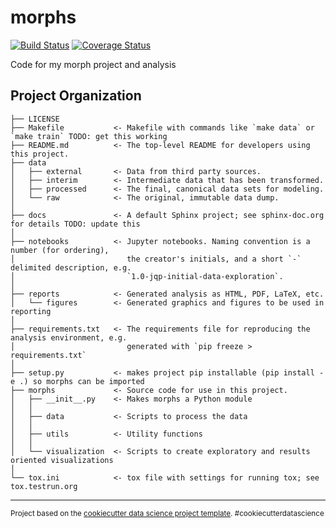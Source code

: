 # morphs
[![Build Status](https://travis-ci.com/MarvinT/morphs.svg?branch=master)](https://travis-ci.com/MarvinT/morphs)
[![Coverage Status](https://coveralls.io/repos/github/MarvinT/morphs/badge.svg?branch=master)](https://coveralls.io/github/MarvinT/morphs?branch=master)


Code for my morph project and analysis

Project Organization
------------

    ├── LICENSE
    ├── Makefile           <- Makefile with commands like `make data` or `make train` TODO: get this working
    ├── README.md          <- The top-level README for developers using this project.
    ├── data
    │   ├── external       <- Data from third party sources.
    │   ├── interim        <- Intermediate data that has been transformed.
    │   ├── processed      <- The final, canonical data sets for modeling.
    │   └── raw            <- The original, immutable data dump.
    │
    ├── docs               <- A default Sphinx project; see sphinx-doc.org for details TODO: update this
    │
    ├── notebooks          <- Jupyter notebooks. Naming convention is a number (for ordering),
    │                         the creator's initials, and a short `-` delimited description, e.g.
    │                         `1.0-jqp-initial-data-exploration`.
    │
    ├── reports            <- Generated analysis as HTML, PDF, LaTeX, etc.
    │   └── figures        <- Generated graphics and figures to be used in reporting
    │
    ├── requirements.txt   <- The requirements file for reproducing the analysis environment, e.g.
    │                         generated with `pip freeze > requirements.txt`
    │
    ├── setup.py           <- makes project pip installable (pip install -e .) so morphs can be imported
    ├── morphs             <- Source code for use in this project.
    │   ├── __init__.py    <- Makes morphs a Python module
    │   │
    │   ├── data           <- Scripts to process the data
    │   │
    │   ├── utils          <- Utility functions
    │   │
    │   └── visualization  <- Scripts to create exploratory and results oriented visualizations
    │
    └── tox.ini            <- tox file with settings for running tox; see tox.testrun.org


--------

<p><small>Project based on the <a target="_blank" href="https://drivendata.github.io/cookiecutter-data-science/">cookiecutter data science project template</a>. #cookiecutterdatascience</small></p>
